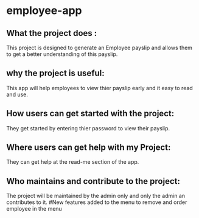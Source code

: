 # employee-app
## What the project does : 
This project is designed to generate an Employee payslip and allows them to get a better understanding of this payslip.
##  why the project is useful: 
This app will  help employees to view thier payslip early and it easy to read and use.
## How users can get started with the project: 
They  get started by entering thier password to view their payslip.
## Where users can get help with my Project:
They can get help at the read-me section of the app.
## Who maintains and contribute to the project: 
The project will be maintained by the admin only and only the admin an contributes to it. 
#New features added to the menu to remove and order employee in the menu
